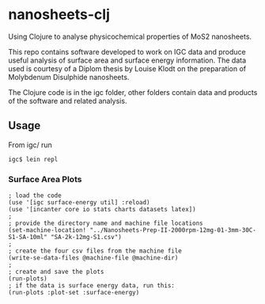 nanosheets-clj
==============

Using Clojure to analyse physicochemical properties of MoS2 nanosheets.

This repo contains software developed to work on IGC data and produce useful analysis of surface area and
surface energy information. The data used is courtesy of a Diplom thesis 
by Louise Klodt on the preparation of Molybdenum Disulphide nanosheets.

The Clojure code is in the igc folder, other folders contain data and products of the software and related analysis.

## Usage

From igc/ run 

    igc$ lein repl

### Surface Area Plots

    ; load the code
    (use '[igc surface-energy util] :reload)
    (use '[incanter core io stats charts datasets latex])
    ;
    ; provide the directory name and machine file locations
    (set-machine-location! "../Nanosheets-Prep-II-2000rpm-12mg-01-3mm-30C-S1-SA-10ml" "SA-2k-12mg-S1.csv")
    ;
    ; create the four csv files from the machine file
    (write-se-data-files @machine-file @machine-dir)
    ;
    ; create and save the plots
    (run-plots)
    ; if the data is surface energy data, run this:
    (run-plots :plot-set :surface-energy)
    

